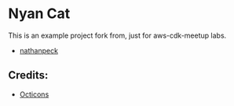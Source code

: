 Nyan Cat
========

This is an example project fork from, just for aws-cdk-meetup labs. 
- [nathanpeck](https://nathanpeck.com/)

Credits:
--------
- [Octicons](https://octicons.github.com/)
